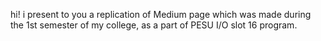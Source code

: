hi! i present to you a replication of Medium page which was made during the 1st semester of my college, as a part of PESU I/O slot 16 program.

